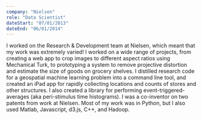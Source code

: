```yaml
---
company: "Nielsen"
role: "Data Scientist"
dateStart: "07/01/2013"
dateEnd: "06/01/2014"
---
```


I worked on the Research & Development team at Nielsen, which meant that my work was extremely varied! I worked on a wide range of projects, from creating a web app to crop images to different aspect ratios using Mechanical Turk, to prototyping a system to remove projective distortion and estimate the size of goods on grocery shelves. I distilled research code for a geospatial machine learning problem into a command line tool, and created an iPad app for rapidly collecting locations and counts of stores and other structures. I also created a library for performing event-triggered-averages (aka peri-stimulus time histograms). I was a co-inventor on two patents from work at Nielsen. Most of my work was in Python, but I also used Matlab, Javascript, d3.js, C++, and Hadoop.
